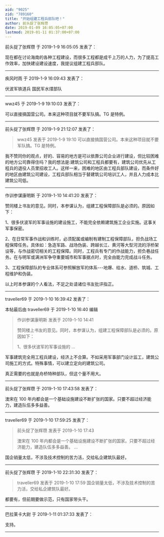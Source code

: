 ```yaml
---
aid: "9025"
zid: "789160"
title: "开始组建工程兵部队吧！"
author: 前头捉了张辉瓒
date: 2019-01-09 16:05:05+07:00
lastmod: 2019-01-11 01:37:00+07:00
---
```


前头捉了张辉瓒 于 2019-1-9 16:05:05 发表了：

现在都在讨论海南的各种工程建设，而很多工程都是成千上万的人力，为了提高工作效率，加快建设建设速度，我提议组建工程兵部队。

---

疾风时雨 于 2019-1-9 16:09:43 发表了：

伏波军铁道兵 国民军水煤部队

---

wwz45 于 2019-1-9 19:10:03 发表了：

可以直接搞国营公司。本来这种项目就不要军队搞。TG 是特例。

---

前头捉了张辉瓒 于 2019-1-9 21:12:07 发表了：

> wwz45 发表于 2019-1-9 19:10 可以直接搞国营公司。本来这种项目就不要军队搞。TG 是特例。

我不赞同你的观点，好的、容易的地方是可以依靠公司企业进行建设，但比较困难的地方公司靠得住吗？我的想法是:建筑公司和工程兵都要有，建筑公司优先从工程兵的退役人员里招收工人。这样一来，困难的地区由工程兵部队建设，而条件好的地区由建筑公司建设，工程兵部队相当于替建筑公司培训工人，并且人力成本比建筑公司低。

---

作训参谋康明斯 于 2019-1-10 14:41:20 发表了：

赞同楼上书友的意见。同时，本参谋认为，组建工程保障部队是必须的。原因如下：

1、很多伏波军的军事设施的建设施工，不能完全依赖建筑施工企业实施。这事关军事保密。

2、在日常军事作战和训练时，必须配属或编制有建制工程保障部队，担负战场工程保障任务。具体如：急造军路、战场伪装、跨越长江、黄河等大型河流的浮桥架设等，与作战密切相关的工程保障。同时，工程兵有专门的作战能力，担负巷战任务。在与明军或满洲军争夺重要城市和军事据点时，完全由能力完成战斗任务。

3、工程保障部队的专业体系可参照解放军的体系---地爆、给水、道桥、筑城、工程维护和伪装。

以上时本参谋的个人看法，不足之处请诸位书友批评指正。

---

traveller69 于 2019-1-10 16:39:42 发表了：

本帖最后由 traveller69 于 2019-1-10 16:40 编辑

> 作训参谋康明斯 发表于 2019-1-10 14:41
>
> 赞同楼上书友的意见。同时，本参谋认为，组建工程保障部队是必须的。原因如下：
>
> 1、很多伏波军的军事设施的 ...

军事建筑完全用工程兵建设，经济上不合算。不如采用军事部门设计监工，建筑公司施工的方式。特殊事情，可以建立定向的建筑公司。

真正需要的也就是舟桥特种部队，但这个量不用大。

---

前头捉了张辉瓒 于 2019-1-10 17:43:58 发表了：

澳宋在 100 年内都会是一个基础设施建设不断扩张的国家。只要不超过经济能力，建造队伍多多益善。

---

traveller69 于 2019-1-10 17:59:25 发表了：

> 前头捉了张辉瓒 发表于 2019-1-10 17:43
>
> 澳宋在 100 年内都会是一个基础设施建设不断扩张的国家。只要不超过经济能力，建造队伍多多益善。 ...

国企销量太低，不涉及技术控制的苦力活，交给私企建筑队最好。

---

前头捉了张辉瓒 于 2019-1-10 22:31:30 发表了：

> traveller69 发表于 2019-1-10 17:59 国企销量太低，不涉及技术控制的苦力活，交给私企建筑队最好。

都要有，但前期要做示范，只有国家带头干。

---

巴拉莱卡大尉 于 2019-1-11 01:37:33 发表了：

支持。

---
